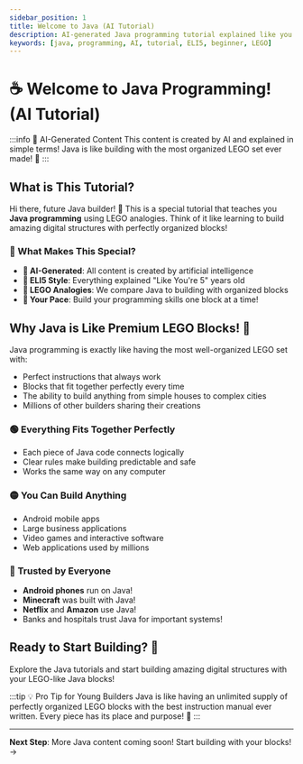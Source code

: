 ```yaml
---
sidebar_position: 1
title: Welcome to Java (AI Tutorial)
description: AI-generated Java programming tutorial explained like you're 5 years old
keywords: [java, programming, AI, tutorial, ELI5, beginner, LEGO]
---
```


# ☕ Welcome to Java Programming! (AI Tutorial)

:::info 🤖 AI-Generated Content
This content is created by AI and explained in simple terms! Java is like building with the most organized LEGO set ever made! 🎉
:::

## What is This Tutorial?

Hi there, future Java builder! 👋 This is a special tutorial that teaches you **Java programming** using LEGO analogies. Think of it like learning to build amazing digital structures with perfectly organized blocks!

### 🎯 What Makes This Special?

- **🤖 AI-Generated**: All content is created by artificial intelligence
- **🧒 ELI5 Style**: Everything explained "Like You're 5" years old  
- **🧱 LEGO Analogies**: We compare Java to building with organized blocks
- **🚀 Your Pace**: Build your programming skills one block at a time!

## Why Java is Like Premium LEGO Blocks! 🧱

Java programming is exactly like having the most well-organized LEGO set with:
- Perfect instructions that always work
- Blocks that fit together perfectly every time
- The ability to build anything from simple houses to complex cities
- Millions of other builders sharing their creations

### 🟢 Everything Fits Together Perfectly
- Each piece of Java code connects logically
- Clear rules make building predictable and safe
- Works the same way on any computer

### 🟡 You Can Build Anything
- Android mobile apps
- Large business applications
- Video games and interactive software
- Web applications used by millions

### 🔴 Trusted by Everyone
- **Android phones** run on Java!
- **Minecraft** was built with Java!
- **Netflix** and **Amazon** use Java!
- Banks and hospitals trust Java for important systems!

## Ready to Start Building? 🚀

Explore the Java tutorials and start building amazing digital structures with your LEGO-like Java blocks!

:::tip 💡 Pro Tip for Young Builders
Java is like having an unlimited supply of perfectly organized LEGO blocks with the best instruction manual ever written. Every piece has its place and purpose! 🧱
:::

---

**Next Step**: More Java content coming soon! Start building with your blocks! →